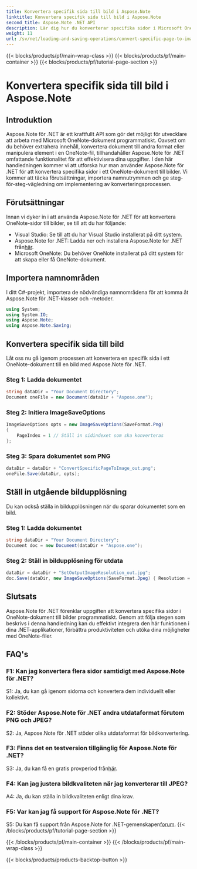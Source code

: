 ```yaml
---
title: Konvertera specifik sida till bild i Aspose.Note
linktitle: Konvertera specifik sida till bild i Aspose.Note
second_title: Aspose.Note .NET API
description: Lär dig hur du konverterar specifika sidor i Microsoft OneNote-dokument till bilder programmatiskt med Aspose.Note för .NET.
weight: 11
url: /sv/net/loading-and-saving-operations/convert-specific-page-to-image/
---
```


{{< blocks/products/pf/main-wrap-class >}}
{{< blocks/products/pf/main-container >}}
{{< blocks/products/pf/tutorial-page-section >}}

# Konvertera specifik sida till bild i Aspose.Note

## Introduktion

Aspose.Note för .NET är ett kraftfullt API som gör det möjligt för utvecklare att arbeta med Microsoft OneNote-dokument programmatiskt. Oavsett om du behöver extrahera innehåll, konvertera dokument till andra format eller manipulera element i en OneNote-fil, tillhandahåller Aspose.Note för .NET omfattande funktionalitet för att effektivisera dina uppgifter. I den här handledningen kommer vi att utforska hur man använder Aspose.Note för .NET för att konvertera specifika sidor i ett OneNote-dokument till bilder. Vi kommer att täcka förutsättningar, importera namnutrymmen och ge steg-för-steg-vägledning om implementering av konverteringsprocessen.

## Förutsättningar

Innan vi dyker in i att använda Aspose.Note för .NET för att konvertera OneNote-sidor till bilder, se till att du har följande:

- Visual Studio: Se till att du har Visual Studio installerat på ditt system.
-  Aspose.Note for .NET: Ladda ner och installera Aspose.Note for .NET från[här](https://releases.aspose.com/note/net/).
- Microsoft OneNote: Du behöver OneNote installerat på ditt system för att skapa eller få OneNote-dokument.

## Importera namnområden

I ditt C#-projekt, importera de nödvändiga namnområdena för att komma åt Aspose.Note för .NET-klasser och -metoder.

```csharp
using System;
using System.IO;
using Aspose.Note;
using Aspose.Note.Saving;
```

## Konvertera specifik sida till bild

Låt oss nu gå igenom processen att konvertera en specifik sida i ett OneNote-dokument till en bild med Aspose.Note för .NET.

### Steg 1: Ladda dokumentet

```csharp
string dataDir = "Your Document Directory";
Document oneFile = new Document(dataDir + "Aspose.one");
```

### Steg 2: Initiera ImageSaveOptions

```csharp
ImageSaveOptions opts = new ImageSaveOptions(SaveFormat.Png)
{
    PageIndex = 1 // Ställ in sidindexet som ska konverteras
};
```

### Steg 3: Spara dokumentet som PNG

```csharp
dataDir = dataDir + "ConvertSpecificPageToImage_out.png";
oneFile.Save(dataDir, opts);
```

## Ställ in utgående bildupplösning

Du kan också ställa in bildupplösningen när du sparar dokumentet som en bild.

### Steg 1: Ladda dokumentet

```csharp
string dataDir = "Your Document Directory";
Document doc = new Document(dataDir + "Aspose.one");
```

### Steg 2: Ställ in bildupplösning för utdata

```csharp
dataDir = dataDir + "SetOutputImageResolution_out.jpg";
doc.Save(dataDir, new ImageSaveOptions(SaveFormat.Jpeg) { Resolution = 220 });
```

## Slutsats

Aspose.Note för .NET förenklar uppgiften att konvertera specifika sidor i OneNote-dokument till bilder programmatiskt. Genom att följa stegen som beskrivs i denna handledning kan du effektivt integrera den här funktionen i dina .NET-applikationer, förbättra produktiviteten och utöka dina möjligheter med OneNote-filer.

## FAQ's

### F1: Kan jag konvertera flera sidor samtidigt med Aspose.Note för .NET?

S1: Ja, du kan gå igenom sidorna och konvertera dem individuellt eller kollektivt.

### F2: Stöder Aspose.Note för .NET andra utdataformat förutom PNG och JPEG?

S2: Ja, Aspose.Note för .NET stöder olika utdataformat för bildkonvertering.

### F3: Finns det en testversion tillgänglig för Aspose.Note för .NET?

 S3: Ja, du kan få en gratis provperiod från[här](https://releases.aspose.com/).

### F4: Kan jag justera bildkvaliteten när jag konverterar till JPEG?

A4: Ja, du kan ställa in bildkvaliteten enligt dina krav.

### F5: Var kan jag få support för Aspose.Note för .NET?

 S5: Du kan få support från Aspose.Note for .NET-gemenskapen[forum](https://forum.aspose.com/c/note/28).
{{< /blocks/products/pf/tutorial-page-section >}}

{{< /blocks/products/pf/main-container >}}
{{< /blocks/products/pf/main-wrap-class >}}

{{< blocks/products/products-backtop-button >}}
